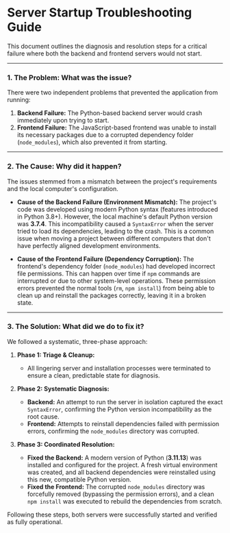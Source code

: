 # Server Startup Troubleshooting Guide

This document outlines the diagnosis and resolution steps for a critical failure where both the backend and frontend servers would not start.

---

### 1. The Problem: What was the issue?

There were two independent problems that prevented the application from running:

1.  **Backend Failure:** The Python-based backend server would crash immediately upon trying to start.
2.  **Frontend Failure:** The JavaScript-based frontend was unable to install its necessary packages due to a corrupted dependency folder (`node_modules`), which also prevented it from starting.

---

### 2. The Cause: Why did it happen?

The issues stemmed from a mismatch between the project's requirements and the local computer's configuration.

*   **Cause of the Backend Failure (Environment Mismatch):**
    The project's code was developed using modern Python syntax (features introduced in Python 3.8+). However, the local machine's default Python version was **3.7.4**. This incompatibility caused a `SyntaxError` when the server tried to load its dependencies, leading to the crash. This is a common issue when moving a project between different computers that don't have perfectly aligned development environments.

*   **Cause of the Frontend Failure (Dependency Corruption):**
    The frontend's dependency folder (`node_modules`) had developed incorrect file permissions. This can happen over time if `npm` commands are interrupted or due to other system-level operations. These permission errors prevented the normal tools (`rm`, `npm install`) from being able to clean up and reinstall the packages correctly, leaving it in a broken state.

---

### 3. The Solution: What did we do to fix it?

We followed a systematic, three-phase approach:

1.  **Phase 1: Triage & Cleanup:**
    *   All lingering server and installation processes were terminated to ensure a clean, predictable state for diagnosis.

2.  **Phase 2: Systematic Diagnosis:**
    *   **Backend:** An attempt to run the server in isolation captured the exact `SyntaxError`, confirming the Python version incompatibility as the root cause.
    *   **Frontend:** Attempts to reinstall dependencies failed with permission errors, confirming the `node_modules` directory was corrupted.

3.  **Phase 3: Coordinated Resolution:**
    *   **Fixed the Backend:** A modern version of Python (**3.11.13**) was installed and configured for the project. A fresh virtual environment was created, and all backend dependencies were reinstalled using this new, compatible Python version.
    *   **Fixed the Frontend:** The corrupted `node_modules` directory was forcefully removed (bypassing the permission errors), and a clean `npm install` was executed to rebuild the dependencies from scratch.

Following these steps, both servers were successfully started and verified as fully operational.